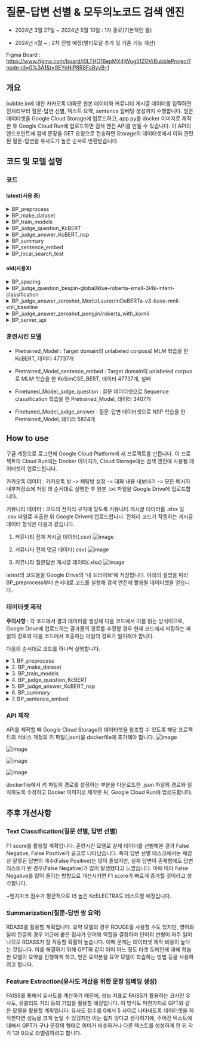 # 질문-답변 선별 & 모두의노코드 검색 엔진

 - 2024년 3월 27일 ~ 2024년 5월 10일 : 1차 종료(기본적인 틀)

 - 2024년 n월 ~ : 2차 진행 예정(멀티모달 추가 및 기존 기능 개선)

Figma Board : https://www.figma.com/board/j0LTHO16epMX4jWug51ZOV/BubbleProject?node-id=0%3A1&t=9EYnHiP8R8FaByyB-1

## 개요

bubble.io에 대한 카카오톡 대화문 원본 데이터와 커뮤니티 게시글 데이터를 입력하면 전처리부터 질문-답변 선별, 텍스트 요약, sentence 임베딩 생성까지 수행합니다. 얻은 데이터셋을 Google Cloud Storage에 업로드하고, app.py를 docker 이미지로 제작한 후 Google Cloud Run에 업로드하면 검색 엔진 API를 만들 수 있습니다. 이 API의 엔드포인트에 검색 문장을 GET 요청으로 전송하면 Storage의 데이터셋에서 이와 관련된 질문-답변을 유사도가 높은 순서로 반환받습니다.

## 코드 및 모델 설명

### 코드

#### latest(사용 중)

 <details>
  <summary>BP_preprocess</summary>
  <br/>
  카카오톡 대화내용과 커뮤니티 게시글을 전처리하는 코드입니다.<br/>
  <br/>
  
   - 카카오톡 대화 원본 데이터 처리 과정
     
    1. 원본 .txt 파일에서 아래 형식의 텍스트를 다음 결과의 형태로 전처리합니다.
       > '2023년 6월 15일 오후 2:27, Kimhansav : 안녕하세요, 신입 들어왔습니다!' ---> '2023년 6월 15일 오후 2:27', 'Kimhansav', '안녕하세요, 신입 들어왔습니다!'
       이후 날짜 문자열을 비교할 수 있도록 YYYY-MM-DD의 형식으로 변형합니다.
   
    2. 한 사람이 연속적으로 메시지를 보낸 경우 이들을 하나의 메시지로 통합합니다. 문맥 보존을 간편히 하기 위해서입니다.

    3. 메시지 내용의 경우 다음 규칙에 따라 전처리를 진행합니다.
     i. \U0001F600-\U0001F64F에 해당하는 유니코드 이모티콘을 제거합니다.
     ii. 사용자를 '@이름' 의 형태로 태그한 텍스트를 제거합니다.
     iii. 메시지에 '.png', '.jpg', '삭제된 메시지입니다', '사진 읽지 않음', '동영상 읽지 않음' 을 포함하면 이를 제거합니다. 혹은 '사진','사진 n장','동영상' 만이 존재하는 행의 경우 이를 제거합니다.
     iiii. 메시지의 첫 글자가 '['라면 해당 메시지 전체를 제거합니다. 제가 사용한 데이터에서 대부분의 광고 메시지가 이 형식을 따름을 확인했습니다.
     iiiii. 줄바꿈 문자 '\n'을 제거합니다.
  
   - 커뮤니티 게시글 데이터(질문답변 게시글, 전체 게시글, 전체 댓글) 처리 과정

    1. 질문답변 게시글 데이터에서 원본 질문글로 이동할 수 있게 하기 위해 Slug를 변형한 링크를 추가합니다.
   
    2. _x1008_와 같은 기호를 자동으로 제거하기 위해 전체 게시글 데이터와 전체 댓글 데이터를 cp949 형식으로 읽은 뒤 다시 utf-8 형식으로 읽습니다.

    3. 게시글 작성 일자를 카카오톡 텍스트 생성 일자와 비교할 수 있도록 YYYY-MM-DD의 형식으로 변형합니다.
   
    4. 글 내용의 경우 다음 규칙에 따라 전처리를 진행합니다.
     i. '[ul]', '[ol]'과 같은 태그가 많아 []에 둘러싸인 텍스트를 set()에 입력한 후 태그 종류를 조사합니다. [] 안에 중요한 정보가 들어있는 경우도 있기 때문에 직접 제거할 태그를 선별했습니다.
     ii. 줄바꿈 문자, url 형식, 이미지 형식 텍스트를 제거합니다.
     iii. \U0001F600-\U0001F64F에 해당하는 유니코드 이모티콘을 제거합니다.
</details>

<details>
  <summary>BP_make_dataset</summary>
  <br/>
  모델 학습을 위한 데이터셋을 제작하는 코드입니다. Pretraining을 위한 데이터셋, Finetuning을 위한 데이터셋이 있습니다.<br/>
  <br/>

   - Pretraining Dataset

    1. Kss를 활용해서 데이터프레임의 각 열에 대해 해당 열에 소속된 텍스트들을 문장 단위로 분리하는 함수를 제작했습니다.
    2. 카카오톡 대화문 데이터, 커뮤니티 질문답변 게시글 데이터, 커뮤니티 전체 게시글 데이터, 커뮤니티 전체 댓글 데이터를 함수로 처리한 뒤 결과들을 모두 합칩니다.

   - Finetuning Dataset(질문 선별 작업)

    
    
   - Finetuning Dataset(답변 선별 작업)

    
</details>

<details>
  <summary>BP_train_models</summary>
  <br/>
  MLM, NSP, Text classification으로 모델들을 학습시키는 코드입니다.<br/>

</details>

<details>
  <summary>BP_judge_question_KcBERT</summary>
  <br/>
  파인튜닝한 모델로 카카오톡 텍스트 중 질문에 해당하는 텍스트를 선별하는 코드입니다.<br/>

</details>

<details>
  <summary>BP_judge_answer_KcBERT_nsp</summary>
  <br/>
  파인튜닝한 모델로 카카오톡 비질문 텍스트를 질문 텍스트에 소속시키는 코드입니다.<br/>

</details>

<details>
  <summary>BP_summary</summary>
  <br/>
  카카오톡 대화내용 + 커뮤니티 질문-답변 쌍의 질문 요약본, 답변 요약을 생성하는 코드입니다.<br/>

</details>

<details>
  <summary>BP_sentence_embed</summary>
  <br/>
  질문-답변 쌍들의 임베딩 벡터를 생성하는 코드입니다.<br/>

</details>

<details>
  <summary>BP_local_search_test</summary>
  <br/>
  로컬에서 실행하는 유사도 검색 코드입니다.<br/>

</details>

#### old(사용X)

<details>
  <summary>BP_spacing</summary>
  <br/>
  정확도 상승을 목표로 PyKoSpacing으로 띄어쓰기를 실행하는 코드입니다.<br/>

</details>

<details>
  <summary>BP_judge_question_bespin-global/klue-roberta-small-3i4k-intent-classification</summary>
  <br/>
  한글 기반인 3i4k 데이터셋으로 파인튜닝된 의도 분류 모델로 카카오톡 대화내용 중 질문을 선별하는 코드입니다.<br/>

</details>

<details>
  <summary>BP_judge_answer_zeroshot_MoritzLaurer/mDeBERTa-v3-base-mnli-xnli_baseline</summary>
  <br/>
  영어 기반 모델로 zero-shot text classification을 수행하는 모델을 이용해 질문에 대한 답변을 선별하는 코드입니다.<br/>

</details>

<details>
  <summary>BP_judge_answer_zeroshot_pongjin/roberta_with_kornli</summary>
  <br/>
  한글 기반 모델로 zero-shot text classification을 수행하는 모델을 이용해 질문에 대한 답변을 선별하는 코드입니다.<br/>

</details>

<details>
  <summary>BP_server_api</summary>
  <br/>
  Flask 사용한 서버 코드입니다.<br/>

</details>

### 훈련시킨 모델

 - Pretrained_Model : Target domain의 unlabeled corpus로 MLM 학습을 한 KcBERT, 데이터 47737개

 - Pretrained_Model_sentence_embed : Target domain의 unlabeled corpus로 MLM 학습을 한 KoSimCSE_BERT, 데이터 47737개, 실패

 - Finetuned_Model_judge_question : 질문 데이터셋으로 Sequence classification 학습을 한 Pretrained_Model, 데이터 3407개

 - Finetuned_Model_judge_answer : 질문-답변 데이터셋으로 NSP 학습을 한 Pretrained_Model, 데이터 5824개

## How to use
 
구글 계정으로 로그인해 Google Cloud Platform에 새 프로젝트를 만듭니다. 이 프로젝트의 Cloud Run에는 Docker 이미지가, Cloud Storage에는 검색 엔진에 사용될 데이터셋이 업로드됩니다.

카카오톡 데이터 : 카카오톡 방 -> 채팅방 설정 -> 대화 내용 내보내기 -> 모든 메시지 내부저장소에 저장 의 순서대로 실행한 후 원본 .txt 파일을 Google Drive에 업로드합니다.

커뮤니티 데이터 : 코드의 전처리 규칙에 맞도록 커뮤니티 게시글 데이터를 .xlsx 및 .csv 파일로 추출한 뒤 Google Drive에 업로드합니다. 전처리 코드가 작동하는 게시글 데이터 형식은 다음과 같습니다.
  
 1. 커뮤니티 전체 게시글 데이터(.csv)
  ![image](https://github.com/Kimhansav/everynocode_search_engine/assets/134425555/34da45fe-62cb-4644-843f-83b9692c35f2)
  
 2. 커뮤니티 전체 댓글 데이터(.csv)
  ![image](https://github.com/Kimhansav/everynocode_search_engine/assets/134425555/dea07a32-0d58-4570-ae4b-049ebb72da22)

 3. 커뮤니티 질문답변 게시글 데이터(.xlsx)
  ![image](https://github.com/Kimhansav/everynocode_search_engine/assets/134425555/ddad5e1a-0b2b-40e6-93c4-e6afcff5ae38)

latest의 코드들을 Google Drive의 '내 드라이브'에 저장합니다. 아래의 설명을 따라 BP_preprocess부터 순서대로 코드를 실행해 검색 엔진에 활용될 데이터셋을 얻습니다. 

### 데이터셋 제작

**주의사항** : 각 코드에서 결과 데이터를 생성해 다음 코드에서 이를 읽는 방식이므로, Google Drive에 업로드하는 결과물의 경로를 수정할 경우 현재 코드에서 저장하는 파일의 경로와 다음 코드에서 호출하는 파일의 경로가 일치해야 합니다.

다음의 순서대로 코드를 하나씩 실행합니다.

<details>
  <summary>1. BP_preprocess</summary>
 
  파일을 호출하는 코드 블록에서 Google Drive에 업로드한 카카오톡 원본과 커뮤니티 게시글 원본의 이름을 변수로 설정해야 합니다. 예시는 다음과 같습니다.

  ```python
  drive.mount('/content/drive')
  file_path = '/content/drive/My Drive/KakaoTalkChats-1.txt'
  ```
  ```python
  qna_path = '/content/drive/My Drive/community_qna.xlsx' #커뮤니티 질문답변 게시글 데이터
  all_contents_path = '/content/drive/My Drive/community_all_contents.csv' #커뮤니티 전체 게시글 데이터
  all_comments_path = '/content/drive/My Drive/community_all_comments.csv' #커뮤니티 전체 댓글 데이터
  ```
  
  결과물 저장 경로를 설정합니다. 예시는 다음과 같습니다.
  
  ```python
  #.xlsx 파일로 카카오톡 전처리 결과를 google drive에 저장
  talk_save_path = '/content/drive/My Drive/talk_preprocess_result_short.xlsx'
  df.to_excel(talk_save_path)
  ```
  ```python
  #전처리된 세 커뮤니티 데이터 파일을 google drive에 저장
  df_qna.to_excel('/content/drive/My Drive/community_qna_preprocessed.xlsx')
  df_all_contents.to_csv('/content/drive/My Drive/community_all_contents_preprocessed.csv')
  df_all_comments.to_csv('/content/drive/My Drive/community_all_comments_preprocessed.csv')
  ```
  
  이후 GPU를 사용할 필요 없이 CPU로 전체 코드를 실행합니다.

  Google Drive에 업로드된 커뮤니티 데이터 전처리 결과 파일 세 개를 다운로드합니다. 간혹 이미지 인코딩 텍스트가 너무 길어 여러 셀로 나누어진 경우가 존재합니다. 전처리 함수는 데이터프레임의 셀 단위로 작동하기에 이를 처리하지 못하며, 직접 제거해주어야 합니다.
  이미지 인코딩 텍스트를 제거한 뒤 세 파일 모두 .xlsx 형식으로 다시 Google Drive에 업로드합니다.
</details>

<details>
  <summary>2. BP_make_dataset</summary>

  Google Drive에 업로드한 전처리 결과 파일을 호출합니다. 
  직접 레이블링한 데이터셋을 업로드해야 합니다. 질문 데이터셋은 질문 선별 모델이, 질문답변 데이터셋은 답변 선별 모델이 학습할 예정입니다. 예시는 다음과 같습니다.
  ```python
  #직접 제작한 카카오톡 질문 데이터셋 로드
  talk_question_finetune_path = '/content/drive/My Drive/talk_finetune_question_dataset.xlsx'
  #직접 제작한 카카오톡 질문답변 데이터셋 로드
  talk_finetune_path = '/content/drive/My Drive/talk_finetune_dataset.xlsx'
  ```
  GPU를 사용할 필요 없이 CPU로 전체 코드를 실행합니다.
</details>

<details>
  <summary>3. BP_train_models</summary>
 
  Huggingface에서 모델을 불러와 직접 제작한 학습 데이터셋으로 학습시킵니다.
  런타임 유형을 GPU로 변경한 후 전체 코드를 실행합니다.
</details>

<details>
  <summary>4. BP_judge_question_KcBERT</summary>
 
  학습시킨 모델을 통해 카카오톡 데이터에서 텍스트 분류를 진행합니다.
  런타임 유형을 GPU로 변경한 후 전체 코드를 실행합니다.
</details>

<details>
  <summary>5. BP_judge_answer_KcBERT_nsp</summary>
 
  학습시킨 모델을 통해 카카오톡 데이터에서 텍스트 분류를 진행합니다.
  런타임 유형을 GPU로 변경한 후 전체 코드를 실행합니다.
</details>

<details>
  <summary>6. BP_summary</summary>
 
  질문-답변 선별 결과 데이터와 커뮤니티 질문답변 게시글 데이터를 결합한 뒤 각 질문-답변 쌍에 질문 요약, 답변 요약을 생성 후 추가합니다.
  런타임 유형을 GPU로 변경한 후 전체 코드를 실행합니다.
</details>

<details>
  <summary>7. BP_sentence_embed</summary>
 
  질문 요약, 답변 요약 생성 결과 데이터에서 각 질문-답변 쌍의 질문 원본과 답변 원본을 일정 비율로 반영해 임베딩을 생성합니다.
  런타임 유형을 GPU로 변경한 후 전체 코드를 실행합니다.
</details>


### API 제작

API를 제작할 때 Google Cloud Storage의 데이터셋을 참조할 수 있도록 해당 프로젝트의 서비스 계정의 키 파일(.json)을 dockerfile에 추가해야 합니다.
![image](https://github.com/Kimhansav/everynocode_search_engine/assets/134425555/13ef9a71-1391-406e-98a3-bf29d66e75df)

![image](https://github.com/Kimhansav/everynocode_search_engine/assets/134425555/ed016edf-e1c2-430e-ab7e-02b1c31212cd)

![image](https://github.com/Kimhansav/everynocode_search_engine/assets/134425555/f7f9a58d-1652-4990-b73e-d99f04387d98)

![image](https://github.com/Kimhansav/everynocode_search_engine/assets/134425555/663fe13b-0d51-4d08-bac6-6db39857bbe8)

dockerfile에서 키 파일의 경로를 설정하는 부분을 다운로드한 .json 파일의 경로와 일치하도록 수정하고 Docker 이미지로 제작한 뒤, Google Cloud Run에 업로드합니다. 

## 추후 개선사항

### Text Classification(질문 선별, 답변 선별)

F1 score를 활용할 계획입니다. 훈련시킨 모델로 실제 데이터를 선별해본 결과 False Negative, False Positive가 골고루 나타났습니다.
특히 답변 선별 태스크에서는 체감상 잘못된 답변의 개수(False Positive)는 많이 줄었지만, 
실제 답변이 존재함에도 답변 리스트가 빈 경우(False Negative)가 많이 발생했다고 느꼈습니다. 이에 따라 False Negative를 많이 줄이는 방향으로 개선시키면 F1 score가 빠르게 증가할 것이라고 생각합니다.

+벤치마크 점수가 평균적으로 더 높은 KcELECTRA도 테스트할 예정입니다.

### Summarization(질문-답변 쌍 요약)

RDASS를 활용할 계획입니다. 요약 모델의 경우 ROUGE를 사용할 수도 있지만, 영어와 달리 한글의 경우 어근에 붙은 접사가 단어의 역할을 결정하며 단어의 변형이 자주 일어나므로 RDASS가 잘 작동할 확률이 높습니다.
이때 문제는 데이터셋 제작 비용이 높다는 것입니다. 이를 해결하기 위해 GPT와 같이 이미 어느 정도 타겟 도메인에 대해 학습한 모델이 요약을 진행하게 하고, 얻은 요약본을 요약 모델이 학습하는 방법 등을 사용하려고 합니다.

### Feature Extraction(유사도 계산을 위한 문장 임베딩 생성)

FAISS를 통해서 유사도를 계산하기 때문에, 성능 지표로 FAISS가 활용하는 코사인 유사도, 유클리드 거리 등의 기법을 활용할 예정입니다.
이 방식도 마찬가지로 GPT와 같은 모델을 활용할 계획입니다. 유사도 점수를 0에서 5 사이로 나타내도록 데이터셋을 제작한다면 성능을 크게 높일 수 있겠지만 이는 쉽지 않다고 생각하기에, 
주어진 텍스트에 대해서 GPT가 구나 문장의 형태로 의미가 비슷하거나 다른 텍스트를 생성하게 한 뒤 각각 1과 0으로 라벨링하려고 합니다.
